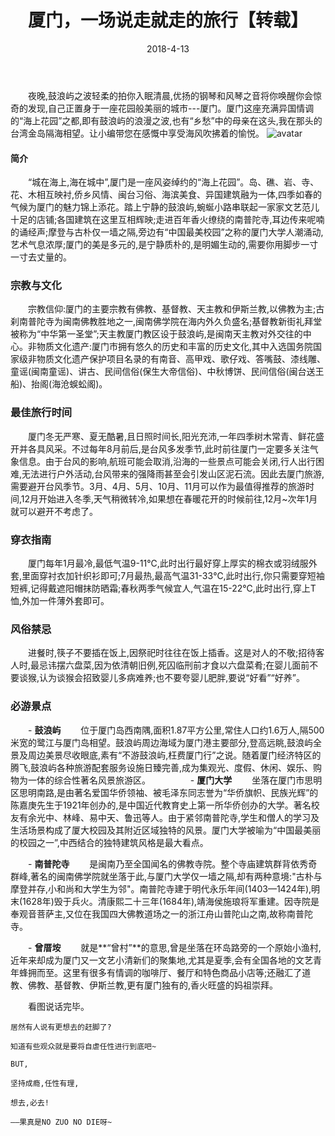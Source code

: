 ﻿---
layout: post
title: 厦门，一场说走就走的旅行【转载】
date: 2018-4-13
categories: blog
tags: [生活]
description: 哪管真理无穷，进一寸有一寸欢喜
---

　　夜晚,鼓浪屿之波轻柔的拍你入眠清晨,优扬的钢琴和风琴之音将你唤醒你会惊奇的发现,自己正置身于一座花园般美丽的城市---厦门。厦门这座充满异国情调的“海上花园”之都,即有鼓浪屿的浪漫之波,也有“乡愁”中的母亲在这头,我在那头的台湾金岛隔海相望。让小编带您在感慨中享受海风吹拂着的愉悦。
![avatar](http://p741xh8ey.bkt.clouddn.com/001O2w2fzy7iA3y5dmY5c&690.jpg)
　　
#### 简介
　　“城在海上,海在城中”,厦门是一座风姿绰约的“海上花园”。岛、礁、岩、寺、花、木相互映衬,侨乡风情、闽台习俗、海滨美食、异国建筑融为一体,四季如春的气候为厦门的魅力锦上添花。踏上宁静的鼓浪屿,蜿蜒小路串联起一家家文艺范儿十足的店铺;各国建筑在这里互相辉映;走进百年香火缭绕的南普陀寺,耳边传来呢喃的诵经声;摩登与古朴仅一墙之隔,旁边有“中国最美校园”之称的厦门大学人潮涌动,艺术气息浓厚;厦门的美是多元的,是宁静质朴的,是明媚生动的,需要你用脚步一寸一寸去丈量的。

### 宗教与文化
　　宗教信仰:厦门的主要宗教有佛教、基督教、天主教和伊斯兰教,以佛教为主;古刹南普陀寺为闽南佛教胜地之一,闽南佛学院在海内外久负盛名;基督教新街礼拜堂被称为“中华第一圣堂”;天主教厦门教区设于鼓浪屿,是闽南天主教对外交往的中心。非物质文化遗产:厦门市拥有悠久的历史和丰富的历史文化,其中入选国务院国家级非物质文化遗产保护项目名录的有南音、高甲戏、歌仔戏、答嘴鼓、漆线雕、童谣(闽南童谣)、讲古、民间信俗(保生大帝信俗)、中秋博饼、民间信俗(闽台送王船)、抬阁(海沧蜈蚣阁)。

### 最佳旅行时间
　　厦门冬无严寒、夏无酷暑,且日照时间长,阳光充沛,一年四季树木常青、鲜花盛开并各具风采。不过每年8月前后,是台风多发季节,此时前往厦门一定要多关注气象信息。由于台风的影响,航班可能会取消,沿海的一些景点可能会关闭,行人出行困难,无法进行户外活动,台风带来的强降雨甚至会引发山区泥石流。因此去厦门旅游,需要避开台风季节。3月、4月、5月、10月、11月可以作为最值得推荐的旅游时间,12月开始进入冬季,天气稍微转冷,如果想在春暖花开的时候前往,12月~次年1月就可以避开不考虑了。

### 穿衣指南
　　厦门每年1月最冷,最低气温9-11℃,此时出行最好穿上厚实的棉衣或羽绒服外套,里面穿衬衣加针织衫即可;7月最热,最高气温31-33℃,此时出行,你只需要穿短袖短裤,记得戴遮阳帽抹防晒霜;春秋两季气候宜人,气温在15-22℃,此时出行,穿上T恤,外加一件薄外套即可。

### 风俗禁忌
　　进餐时,筷子不要插在饭上,因祭祀时往往在饭上插香。这是对人的不敬;招待客人时,最忌讳摆六盘菜,因为依清朝旧例,死囚临刑前才食以六盘菜肴;在婴儿面前不要谈猴,认为谈猴会招致婴儿多病难养;也不要夸婴儿肥胖,要说“好看”“好养”。

### 必游景点
　　- **鼓浪屿**
　　位于厦门岛西南隅,面积1.87平方公里,常住人口约1.6万人,隔500米宽的鹭江与厦门岛相望。鼓浪屿周边海域为厦门港主要部分,登高远眺,鼓浪屿全景及周边美景尽收眼底,素有“不游鼓浪屿,枉费厦门行”之说。随着厦门经济特区的腾飞,鼓浪屿各种旅游配套服务设施日臻完善,成为集观光、度假、休闲、娱乐、购物为一体的综合性著名风景旅游区。
　　
　　- **厦门大学**
　　坐落在厦门市思明区思明南路,是由著名爱国华侨领袖、被毛泽东同志誉为“华侨旗帜、民族光辉”的陈嘉庚先生于1921年创办的,是中国近代教育史上第一所华侨创办的大学。著名校友有余光中、林峰、易中天、鲁迅等人。由于紧邻南普陀寺,学生和僧人的学习及生活场景构成了厦大校园及其附近区域独特的风景。厦门大学被喻为“中国最美丽的校园之一”,中西结合的独特建筑风格是最大看点。

　　- **南普陀寺**
　　是闽南乃至全国闻名的佛教寺院。整个寺庙建筑群背依秀奇群峰,著名的闽南佛学院就坐落于此,与厦门大学仅一墙之隔,却有两种意境:"古朴与摩登并存,小和尚和大学生为邻"。南普陀寺建于明代永乐年间(1403—1424年),明末(1628年)毁于兵火。清康熙二十三年(1684年),靖海侯施琅将军重建。因寺院是奉观音菩萨主,又位在我国四大佛教道场之一的浙江舟山普陀山之南,故称南普陀寺。

　　- **曾厝垵**
　　就是**“曾村”**的意思,曾是坐落在环岛路旁的一个原始小渔村,近年来却成为厦门又一文艺小清新们的聚集地,尤其是夏季,会有全国各地的文艺青年蜂拥而至。这里有很多有情调的咖啡厅、餐厅和特色商品小店等;还融汇了道教、佛教、基督教、伊斯兰教,更有厦门独有的,香火旺盛的妈祖崇拜。

　　看图说话完毕。

    居然有人说有更想去的赶脚了?
    
    知道有些观众就是要将自虐任性进行到底吧~
    
    BUT,
    
    坚持成瘾,任性有理,
    
    想去,必去!
    
    ——果真是NO ZUO NO DIE呀~













